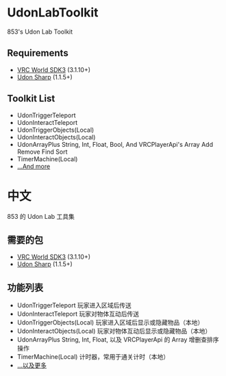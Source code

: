 # UdonLabToolkit

853's Udon Lab Toolkit

## Requirements

- [VRC World SDK3](https://github.com/Tree-Roots/VRChatPackages) (3.1.10+)
- [Udon Sharp](https://github.com/Tree-Roots/VRChatUdonSharpPackages) (1.1.5+)

## Toolkit List

- UdonTriggerTeleport
- UdonInteractTeleport
- UdonTriggerObjects(Local)
- UdonInteractObjects(Local)
- UdonArrayPlus String, Int, Float, Bool, And VRCPlayerApi's Array Add Remove Find Sort
- TimerMachine(Local)
- [...And more](https://github.com/Sonic853/UdonLabToolkit/tree/master/Scripts)

# 中文

853 的 Udon Lab 工具集

## 需要的包

- [VRC World SDK3](https://github.com/Tree-Roots/VRChatPackages) (3.1.10+)
- [Udon Sharp](https://github.com/Tree-Roots/VRChatUdonSharpPackages) (1.1.5+)

## 功能列表

- UdonTriggerTeleport 玩家进入区域后传送
- UdonInteractTeleport 玩家对物体互动后传送
- UdonTriggerObjects(Local) 玩家进入区域后显示或隐藏物品（本地）
- UdonInteractObjects(Local) 玩家对物体互动后显示或隐藏物品（本地）
- UdonArrayPlus String, Int, Float, 以及 VRCPlayerApi 的 Array 增删查排序操作
- TimerMachine(Local) 计时器，常用于通关计时（本地）
- [...以及更多](https://github.com/Sonic853/UdonLabToolkit/tree/master/Scripts)
